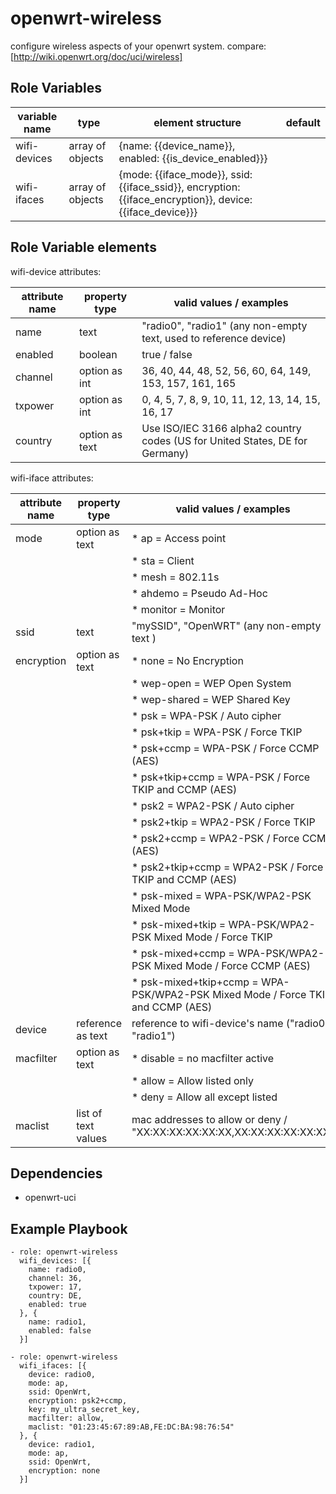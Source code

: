 openwrt-wireless
==============

configure wireless aspects of your openwrt system.
compare: [http://wiki.openwrt.org/doc/uci/wireless]

Role Variables
--------------

| variable name     | type             | element structure                                                                                        | default |
|-------------------|------------------|----------------------------------------------------------------------------------------------------------|---------|
| wifi-devices      | array of objects | {name: {{device_name}}, enabled: {{is_device_enabled}}}                                                  | <empty> |
| wifi-ifaces       | array of objects | {mode: {{iface_mode}}, ssid: {{iface_ssid}}, encryption: {{iface_encryption}}, device: {{iface_device}}} | <empty> |

Role Variable elements
----------------------

wifi-device attributes:

| attribute name | property type       | valid values / examples                                                      |
|----------------|---------------------|------------------------------------------------------------------------------|
| name           | text                | "radio0", "radio1" (any non-empty text, used to reference device)            |
| enabled        | boolean             | true / false                                                                 |
| channel        | option as int       | 36, 40, 44, 48, 52, 56, 60, 64, 149, 153, 157, 161, 165                      |
| txpower        | option as int       | 0, 4, 5, 7, 8, 9, 10, 11, 12, 13, 14, 15, 16, 17                             |
| country        | option as text      | Use ISO/IEC 3166 alpha2 country codes (US for United States, DE for Germany) |

wifi-iface attributes:

| attribute name | property type       | valid values / examples                                                         |
|----------------|---------------------|---------------------------------------------------------------------------------|
| mode           | option as text      | * ap = Access point                                                             |
|                |                     | * sta = Client                                                                  |
|                |                     | * mesh = 802.11s                                                                |
|                |                     | * ahdemo = Pseudo Ad-Hoc                                                        |
|                |                     | * monitor = Monitor                                                             |
| ssid           | text                | "mySSID", "OpenWRT" (any non-empty text )                                       |
| encryption     | option as text      | * none = No Encryption                                                          |
|                |                     | * wep-open = WEP Open System                                                    |
|                |                     | * wep-shared = WEP Shared Key                                                   |
|                |                     | * psk = WPA-PSK / Auto cipher                                                   |
|                |                     | * psk+tkip = WPA-PSK / Force TKIP                                               |
|                |                     | * psk+ccmp = WPA-PSK / Force CCMP (AES)                                         |
|                |                     | * psk+tkip+ccmp = WPA-PSK / Force TKIP and CCMP (AES)                           |
|                |                     | * psk2 = WPA2-PSK / Auto cipher                                                 |
|                |                     | * psk2+tkip = WPA2-PSK / Force TKIP                                             |
|                |                     | * psk2+ccmp = WPA2-PSK / Force CCMP (AES)                                       |
|                |                     | * psk2+tkip+ccmp = WPA2-PSK / Force TKIP and CCMP (AES)                         |
|                |                     | * psk-mixed = WPA-PSK/WPA2-PSK Mixed Mode                                       |
|                |                     | * psk-mixed+tkip = WPA-PSK/WPA2-PSK Mixed Mode / Force TKIP                     |
|                |                     | * psk-mixed+ccmp = WPA-PSK/WPA2-PSK Mixed Mode / Force CCMP (AES)               |
|                |                     | * psk-mixed+tkip+ccmp = WPA-PSK/WPA2-PSK Mixed Mode / Force TKIP and CCMP (AES) |
| device         | reference as text   | reference to wifi-device's name ("radio0, "radio1")                             |
| macfilter      | option as text      | * disable = no macfilter active                                                 |
|                |                     | * allow = Allow listed only                                                     |
|                |                     | * deny = Allow all except listed                                                |
| maclist        | list of text values | mac addresses to allow or deny / "XX:XX:XX:XX:XX:XX,XX:XX:XX:XX:XX:XX"          |

Dependencies
------------

* openwrt-uci

Example Playbook
----------------

```
- role: openwrt-wireless
  wifi_devices: [{
    name: radio0,
    channel: 36,
    txpower: 17,
    country: DE,
    enabled: true
  }, {
    name: radio1,
    enabled: false
  }]

- role: openwrt-wireless
  wifi_ifaces: [{
    device: radio0,
    mode: ap,
    ssid: OpenWrt,
    encryption: psk2+ccmp,
    key: my_ultra_secret_key,
    macfilter: allow,
    maclist: "01:23:45:67:89:AB,FE:DC:BA:98:76:54"
  }, {
    device: radio1,
    mode: ap,
    ssid: OpenWrt,
    encryption: none
  }]
```

[http://wiki.openwrt.org/doc/uci/wireless]: http://wiki.openwrt.org/doc/uci/wireless
[https://github.com/lefant/ansible-openwrt-wireless]: https://github.com/lefant/ansible-openwrt-wireless
